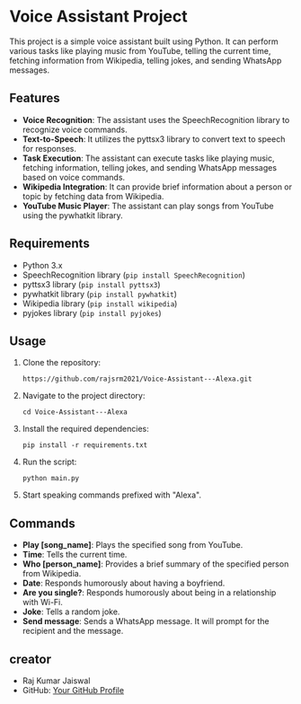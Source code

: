 # Voice Assistant Project

This project is a simple voice assistant built using Python. It can perform various tasks like playing music from YouTube, telling the current time, fetching information from Wikipedia, telling jokes, and sending WhatsApp messages.

## Features

- **Voice Recognition**: The assistant uses the SpeechRecognition library to recognize voice commands.
- **Text-to-Speech**: It utilizes the pyttsx3 library to convert text to speech for responses.
- **Task Execution**: The assistant can execute tasks like playing music, fetching information, telling jokes, and sending WhatsApp messages based on voice commands.
- **Wikipedia Integration**: It can provide brief information about a person or topic by fetching data from Wikipedia.
- **YouTube Music Player**: The assistant can play songs from YouTube using the pywhatkit library.

## Requirements

- Python 3.x
- SpeechRecognition library (`pip install SpeechRecognition`)
- pyttsx3 library (`pip install pyttsx3`)
- pywhatkit library (`pip install pywhatkit`)
- Wikipedia library (`pip install wikipedia`)
- pyjokes library (`pip install pyjokes`)

## Usage

1. Clone the repository:

    ```
    https://github.com/rajsrm2021/Voice-Assistant---Alexa.git
    ```

2. Navigate to the project directory:

    ```
    cd Voice-Assistant---Alexa
    ```

3. Install the required dependencies:

    ```
    pip install -r requirements.txt
    ```

4. Run the script:

    ```
    python main.py
    ```

5. Start speaking commands prefixed with "Alexa".

## Commands

- **Play [song_name]**: Plays the specified song from YouTube.
- **Time**: Tells the current time.
- **Who [person_name]**: Provides a brief summary of the specified person from Wikipedia.
- **Date**: Responds humorously about having a boyfriend.
- **Are you single?**: Responds humorously about being in a relationship with Wi-Fi.
- **Joke**: Tells a random joke.
- **Send message**: Sends a WhatsApp message. It will prompt for the recipient and the message.

## creator

- Raj Kumar Jaiswal
- GitHub: [Your GitHub Profile](https://github.com/rajsrm2021)

